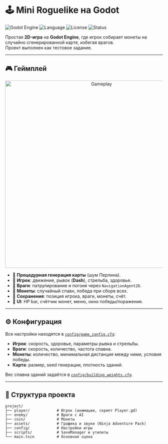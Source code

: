 # 🕹️ Mini Roguelike на Godot

![Godot Engine](https://img.shields.io/badge/Godot-4.x-blue?logo=godot-engine&logoColor=white)
![Language](https://img.shields.io/badge/Language-GDScript-orange)
![License](https://img.shields.io/badge/License-MIT-green)
![Status](https://img.shields.io/badge/Status-Completed-brightgreen)

Простая **2D-игра** на **Godot Engine**, где игрок собирает монеты на случайно сгенерированной карте, избегая врагов.  
Проект выполнен как тестовое задание.

---

## 🎮 Геймплей

<p align="center">
  <img src="docs/screenshots/gameplay.gif" alt="Gameplay" width="600"/>
</p>

- 🔹 **Процедурная генерация карты** (шум Перлина).  
- 🔹 **Игрок**: движение, рывок (**Dash**), стрельба, здоровье.  
- 🔹 **Враги**: патрулирование и погоня через `NavigationAgent2D`.  
- 🔹 **Монеты**: случайный спавн, победа при сборе всех.  
- 🔹 **Сохранения**: позиция игрока, враги, монеты, счёт.  
- 🔹 **UI**: HP bar, счётчик монет, меню, окно победы/поражения.  

---

## ⚙️ Конфигурация

Все настройки находятся в [`config/game_config.cfg`](res://config/game_config.cfg):

- **Игрок**: скорость, здоровье, параметры рывка и стрельбы.  
- **Враги**: скорость, количество, частота спавна.  
- **Монеты**: количество, минимальная дистанция между ними, условия победы.  
- **Карта**: размер, seed генерации, плотность зданий.  

Вес спавна зданий задаётся в [`config/building_weights.cfg`](res://config/building_weights.cfg).

---

## 📂 Структура проекта

```text
project/
├── player/            # Игрок (анимации, скрипт Player.gd)
├── enemy/             # Враги с AI
├── coin/              # Монеты
├── assets/            # Графика и звуки (Ninja Adventure Pack)
├── config/            # Настройки игры
├── scripts/           # SaveManager и утилиты
└── main.tscn          # Основная сцена
